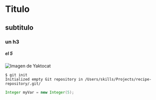 # Titulo
## subtitulo
### un h3
##### el 5

![Imagen de Yaktocat](https://octodex.github.com/images/yaktocat.png)


```
$ git init
Initialized empty Git repository in /Users/skills/Projects/recipe-repository/.git/
```


``` Java
Integer myVar = new Integer(5);
```
